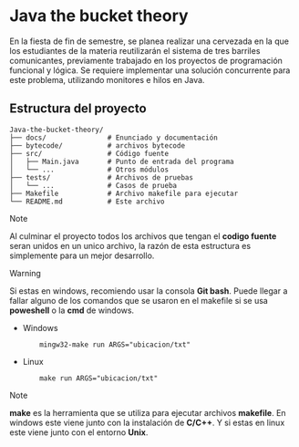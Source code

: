 # Java the bucket theory
En la fiesta de fin de semestre, se planea realizar una cervezada en la que los estudiantes de la materia 
reutilizarán el sistema de tres barriles comunicantes, previamente trabajado en los proyectos de
programación funcional y lógica. Se requiere implementar una solución concurrente para este problema,
utilizando monitores e hilos en Java.

## Estructura del proyecto
```{html}
Java-the-bucket-theory/
├── docs/               # Enunciado y documentación
├── bytecode/           # archivos bytecode
├── src/                # Código fuente
│   ├── Main.java       # Punto de entrada del programa
│   └── ...             # Otros módulos
├── tests/              # Archivos de pruebas
│   └── ...             # Casos de prueba
├── Makefile            # Archivo makefile para ejecutar
└── README.md           # Este archivo
```
> [!Note]
> Al culminar el proyecto todos los archivos que tengan el **codigo fuente** seran unidos en un unico archivo, la razón de esta estructura es simplemente para un mejor desarrollo.

> [!Warning]
> Si estas en windows, recomiendo usar la consola **Git bash**. Puede llegar a fallar alguno de los comandos que se usaron en el makefile si se usa **poweshell** o la **cmd** de windows.

- Windows
    ```{powershell}
        mingw32-make run ARGS="ubicacion/txt"
    ```
  
- Linux
    ```{bash}
        make run ARGS="ubicacion/txt"
    ```

> [!Note]
> **make** es la herramienta que se utiliza para ejecutar archivos **makefile**. En windows este viene junto con la instalación de **C/C++**. Y si estas en linux este viene junto con el entorno **Unix**.

